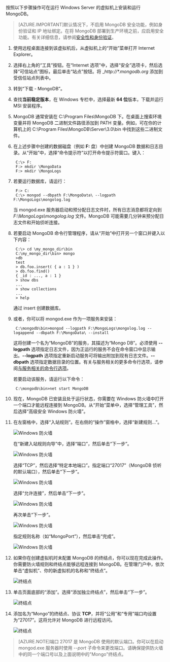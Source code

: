 按照以下步骤操作可在运行 Windows Server 的虚拟机上安装和运行 MongoDB。

> [AZURE.IMPORTANT]默认情况下，不启用 MongoDB 安全功能，例如身份验证和 IP 地址绑定。在将 MongoDB 部署到生产环境之前，应启用安全功能。有关详细信息，请参阅[安全性和身份验证](http://www.mongodb.org/display/DOCS/Security+and+Authentication)。

1. 使用远程桌面连接到该虚拟机后，从虚拟机上的“开始”菜单打开 Internet Explorer。

2. 选择右上角的“工具”按钮。在“Internet 选项”中，选择“安全”选项卡，然后选择“可信站点”图标，最后单击“站点”按钮。将 \__http://*.mongodb.org_ 添加到受信任站点列表中。

3. 转到“下载 - MongoDB”。[][MongoDownloads]

4. 查找**当前稳定版本**，在 Windows 专栏中，选择最新 **64 位**版本，下载并运行 MSI 安装程序。

5. MongoDB 通常安装在 C:\\Program Files\\MongoDB 下。在桌面上搜索环境变量并将 MongoDB 二进制文件路径添加到 PATH 变量。例如，可在你的计算机上的 C:\\Program Files\\MongoDB\\Server\\3.0\\bin 中找到这些二进制文件。

6. 在上述步骤中创建的数据磁盘（例如 **F:** 盘）中创建 MongoDB 数据和日志目录。从“开始”中，选择“命令提示符”以打开命令提示符窗口。键入：

		C:\> F:
		F:> mkdir \MongoData
		F:> mkdir \MongoLogs

7. 若要运行数据库，请运行：

		F:> C:
		C:\> mongod --dbpath F:\MongoData\ --logpath F:\MongoLogs\mongolog.log

	当 mongod.exe 服务器启动和预分配日志文件时，所有日志消息都将定向到 *F:\\MongoLogs\\mongolog.log* 文件。MongoDB 可能需要几分钟来预分配日志文件和开始侦听连接。

8. 若要启动 MongoDB 命令行管理程序，请从“开始”中打开另一个窗口并键入以下内容：

		C:\> cd \my_mongo_dir\bin  
		C:\my_mongo_dir\bin> mongo  
		>db  
		test
		> db.foo.insert( { a : 1 } )  
		> db.foo.find()  
		{ _id : ..., a : 1 }  
		> show dbs  
		...  
		> show collections  
		...  
		> help  

	通过 insert 创建数据库。

9. 或者，你可以将 mongod.exe 作为一项服务来安装：

		C:\mongodb\bin>mongod --logpath F:\MongoLogs\mongolog.log --logappend --dbpath F:\MongoData\ --install

	这将创建一个名为“MongoDB”的服务，其描述为“Mongo DB”。必须使用 **--logpath** 选项指定日志文件，因为正运行的服务不会在命令窗口中显示输出。**--logpath** 选项指定重新启动服务可将输出附加到现有日志文件。**--dbpath** 选项指定数据目录的位置。有关与服务相关的更多命令行选项，请参阅[与服务相关的命令行选项][MongoWindowsSvcOptions]。

	若要启动该服务，请运行以下命令：

		C:\mongodb\bin>net start MongoDB

10. 现在，MongoDB 已安装且处于运行状态，你需要在 Windows 防火墙中打开一个端口才能远程连接到 MongoDB。从“开始”菜单中，选择“管理工具”，然后选择“高级安全 Windows 防火墙”。

11. 在左窗格中，选择“入站规则”。在右侧的“操作”窗格中，选择“新建规则...”。

	![Windows 防火墙][Image1]

	在“新建入站规则向导”中，选择“端口”，然后单击“下一步”。

	![Windows 防火墙][Image2]

	选择“TCP”，然后选择“特定本地端口”。指定端口“27017”（MongoDB 侦听的默认端口），然后单击“下一步”。

	![Windows 防火墙][Image3]

	选择“允许连接”，然后单击“下一步”。

	![Windows 防火墙][Image4]

	再次单击“下一步”。

	![Windows 防火墙][Image5]

	指定规则名称（如“MongoPort”），然后单击“完成”。

	![Windows 防火墙][Image6]

12. 如果你在创建虚拟机时未配置 MongoDB 的终结点，你可以现在完成此操作。你需要防火墙规则和终结点能够远程连接到 MongoDB。在管理门户中，依次单击“虚拟机”、你的新虚拟机的名称和“终结点”。

	![终结点][Image7]

13. 单击页面底部的“添加”。选择“添加独立终结点”，然后单击“下一步”。

	![终结点][Image8]

14. 添加名为“Mongo”的终结点、协议 **TCP**，并将“公用”和“专用”端口均设置为“27017”。这将允许对 MongoDB 进行远程访问。

	![终结点][Image9]

> [AZURE.NOTE]端口 27017 是 MongoDB 使用的默认端口。你可以在启动 mongod.exe 服务器时使用 _--port_ 子命令来更改端口。请确保提供防火墙中的同一个端口号以及上面说明中的"Mongo"终结点。


[MongoDownloads]: http://www.mongodb.org/downloads

[MongoWindowsSvcOptions]: http://www.mongodb.org/display/DOCS/Windows+Service


[Image1]: ./media/install-and-run-mongo-on-win2k8-vm/WinFirewall1.png
[Image2]: ./media/install-and-run-mongo-on-win2k8-vm/WinFirewall2.png
[Image3]: ./media/install-and-run-mongo-on-win2k8-vm/WinFirewall3.png
[Image4]: ./media/install-and-run-mongo-on-win2k8-vm/WinFirewall4.png
[Image5]: ./media/install-and-run-mongo-on-win2k8-vm/WinFirewall5.png
[Image6]: ./media/install-and-run-mongo-on-win2k8-vm/WinFirewall6.png
[Image7]: ./media/install-and-run-mongo-on-win2k8-vm/WinVmAddEndpoint.png
[Image8]: ./media/install-and-run-mongo-on-win2k8-vm/WinVmAddEndpoint2.png
[Image9]: ./media/install-and-run-mongo-on-win2k8-vm/WinVmAddEndpoint3.png

<!---HONumber=79-->